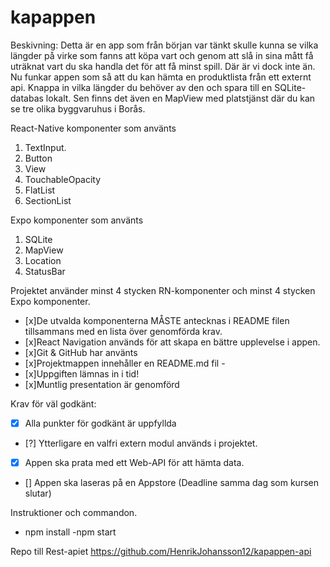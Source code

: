 # kapappen

Beskivning: Detta är en app som från början var tänkt skulle kunna se vilka längder på virke som fanns att köpa vart och genom att slå in sina mått få uträknat vart du ska handla det för att få minst spill. 
Där är vi dock inte än. Nu funkar appen som så att du kan hämta en produktlista från ett externt api. Knappa in vilka längder du behöver av den och spara till en SQLite-databas lokalt. Sen finns det även en MapView med platstjänst där du kan se tre olika byggvaruhus i Borås. 

React-Native komponenter som använts
1) TextInput.
2) Button
3) View
4) TouchableOpacity
5) FlatList
6) SectionList


Expo komponenter som använts

1) SQLite
2) MapView
3) Location
4) StatusBar

Projektet använder minst 4 stycken RN-komponenter och minst 4 stycken Expo
komponenter. 
 - [x]De utvalda komponenterna MÅSTE antecknas i README filen tillsammans med en lista över genomförda krav.
 - [x]React Navigation används för att skapa en bättre upplevelse i appen.
 - [x]Git & GitHub har använts
 - [x]Projektmappen innehåller en README.md fil -
 - [x]Uppgiften lämnas in i tid!
 - [x]Muntlig presentation är genomförd


Krav för väl godkänt:
- [x] Alla punkter för godkänt är uppfyllda
- [?] Ytterligare en valfri extern modul används i projektet.
- [x] Appen ska prata med ett Web-API för att hämta data.
- [] Appen ska laseras på en Appstore (Deadline samma dag som kursen slutar)


Instruktioner och commandon. 

- npm install
-npm start 

Repo till Rest-apiet
https://github.com/HenrikJohansson12/kapappen-api 

